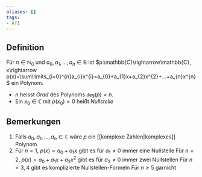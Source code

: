 ```yaml
---
aliases: []
tags:
- AfI
---
```

## Definition
Für $n\in\mathbb{N}_0$ und $a_{0},a_{1},...,a_{n}\in\mathbb{R}$ ist $p:\mathbb{C}\rightarrow\mathbb{C}, x\rightarrow p(x)=\sum\limits_{i=0}^{n}a_{i}x^{i}=a_{0}+a_{1}x+a_{2}x^{2}+...+a_{n}x^{n}$ ein Polynom. 
- $n$ heisst *Grad* des Polynoms $\texttt{deg}(p)=n$.
- Ein $x_0\in\mathbb{C}$ mit $p(x_{0})=0$ heißt *Nullstelle*

## Bemerkungen
1. Falls $a_{0},a_{1},...,a_{n}\in\mathbb{C}$ wäre $p$ ein [[komplexe Zahlen|komplexes]] Polynom
2. Für $n=1$, $p(x)=a_{0}+a_{1}x$ gibt es für $a_{1}\neq0$ immer eine Nullstelle
     Für $n=2$, $p(x)=a_{0}+a_{1}x+a_{2}x^{2}$ gibt es für $a_{2}\neq0$ immer zwei Nullstellen
     Für $n=3,4$ gibt es komplizierte Nullstellen-Formeln
     Für $n\geq5$ garnicht